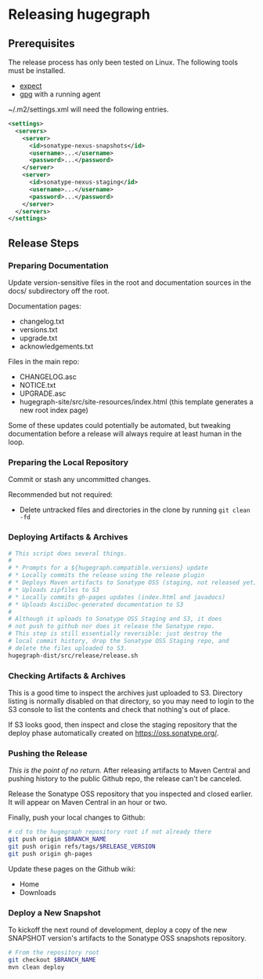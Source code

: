 Releasing hugegraph
====================

Prerequisites
-------------

The release process has only been tested on Linux.  The following
tools must be installed.

* [expect](http://expect.sourceforge.net/)
* [gpg](http://www.gnupg.org/) with a running agent

~/.m2/settings.xml will need the following entries.

```xml
<settings>
  <servers>
    <server>
      <id>sonatype-nexus-snapshots</id>
      <username>...</username>
      <password>...</password>
    </server>
    <server>
      <id>sonatype-nexus-staging</id>
      <username>...</username>
      <password>...</password>
    </server>
  </servers>
</settings>
```

Release Steps
-------------

### Preparing Documentation

Update version-sensitive files in the root and documentation sources
in the docs/ subdirectory off the root.

Documentation pages:

* changelog.txt
* versions.txt
* upgrade.txt
* acknowledgements.txt

Files in the main repo:

* CHANGELOG.asc
* NOTICE.txt
* UPGRADE.asc
* hugegraph-site/src/site-resources/index.html
  (this template generates a new root index page)

Some of these updates could potentially be automated, but tweaking
documentation before a release will always require at least human in
the loop.

### Preparing the Local Repository

Commit or stash any uncommitted changes.

Recommended but not required:

* Delete untracked files and directories in the clone by running
  <code>git clean -fd</code>

### Deploying Artifacts & Archives

```bash
# This script does several things.
#
# * Prompts for a ${hugegraph.compatible.versions} update
# * Locally commits the release using the release plugin
# * Deploys Maven artifacts to Sonatype OSS (staging, not released yet)
# * Uploads zipfiles to S3
# * Locally commits gh-pages updates (index.html and javadocs)
# * Uploads AsciiDoc-generated documentation to S3
#
# Although it uploads to Sonatype OSS Staging and S3, it does
# not push to github nor does it release the Sonatype repo.
# This step is still essentially reversible: just destroy the
# local commit history, drop the Sonatype OSS Staging repo, and
# delete the files uploaded to S3.
hugegraph-dist/src/release/release.sh
```

### Checking Artifacts & Archives

This is a good time to inspect the archives just uploaded to S3. Directory
listing is normally disabled on that directory, so you may need to login to the
S3 console to list the contents and check that nothing's out of place.

If S3 looks good, then inspect and close the staging repository that
the deploy phase automatically created on https://oss.sonatype.org/.

### Pushing the Release

*This is the point of no return.* After releasing artifacts to Maven
Central and pushing history to the public Github repo, the release
can't be canceled.

Release the Sonatype OSS repository that you inspected and closed
earlier.  It will appear on Maven Central in an hour or two.

Finally, push your local changes to Github:

```bash 
# cd to the hugegraph repository root if not already there
git push origin $BRANCH_NAME
git push origin refs/tags/$RELEASE_VERSION
git push origin gh-pages
```

Update these pages on the Github wiki:

* Home
* Downloads

### Deploy a New Snapshot

To kickoff the next round of development, deploy a copy of the new
SNAPSHOT version's artifacts to the Sonatype OSS snapshots repository.

```bash
# From the repository root
git checkout $BRANCH_NAME
mvn clean deploy
```
